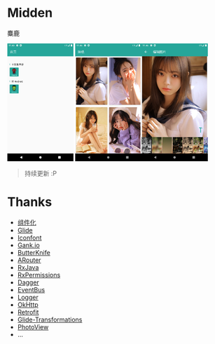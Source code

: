 # Midden
麋鹿

<img src="https://github.com/trueAndroidfans/Midden/blob/master/images/1.png" width="30%" /> <img src="https://github.com/trueAndroidfans/Midden/blob/master/images/2.png" width="30%" /><img src="https://github.com/trueAndroidfans/Midden/blob/master/images/3.png" width="30%">

> 持续更新 :P

# Thanks
+ [组件化](https://baike.baidu.com/item/%E7%BB%84%E4%BB%B6%E5%8C%96/20605493?fr=aladdin)
+ [Glide](https://github.com/bumptech/glide)
+ [Iconfont](https://www.iconfont.cn/)
+ [Gank.io](https://gank.io/api)
+ [ButterKnife](https://github.com/JakeWharton/butterknife)
+ [ARouter](https://github.com/alibaba/ARouter)
+ [RxJava](https://github.com/ReactiveX/RxJava)
+ [RxPermissions](https://github.com/tbruyelle/RxPermissions)
+ [Dagger](https://github.com/google/dagger)
+ [EventBus](https://github.com/greenrobot/EventBus)
+ [Logger](https://github.com/orhanobut/logger)
+ [OkHttp](https://github.com/square/okhttp)
+ [Retrofit](https://github.com/square/retrofit)
+ [Glide-Transformations](https://github.com/wasabeef/glide-transformations)
+ [PhotoView](https://github.com/Baseflow/PhotoView)
+ ...
